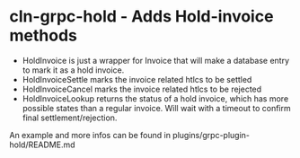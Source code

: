 # cln-grpc-hold - Adds Hold-invoice methods

- HoldInvoice is just a wrapper for Invoice that will make a database entry to mark it as a hold invoice.
- HoldInvoiceSettle marks the invoice related htlcs to be settled
- HoldInvoiceCancel marks the invoice related htlcs to be rejected
- HoldInvoiceLookup returns the status of a hold invoice, which has more possible states than a regular invoice. Will wait with a timeout to confirm final settlement/rejection.

An example and more infos can be found in plugins/grpc-plugin-hold/README.md
